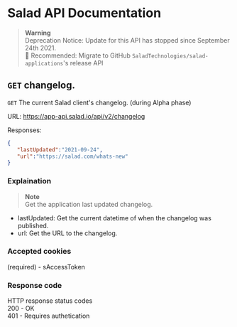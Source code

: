 # Salad API Documentation

> **Warning** <br>
> Deprecation Notice: Update for this API has stopped since September 24th 2021. <br>
> 🔧 Recommended: Migrate to GitHub `SaladTechnologies/salad-applications`'s release API

## `GET` changelog.
`GET` The current Salad client's changelog. (during Alpha phase)

URL: https://app-api.salad.io/api/v2/changelog

Responses:
```json
{
   "lastUpdated":"2021-09-24",
   "url":"https://salad.com/whats-new"
}
```

### Explaination
> **Note** <br>
> Get the application last updated changelog.
* lastUpdated: Get the current datetime of when the changelog was published.
* url: Get the URL to the changelog.

### Accepted cookies
(required) - sAccessToken

### Response code
HTTP response status codes <br>
200 - OK <br>
401 - Requires authetication